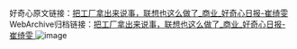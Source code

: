 好奇心原文链接：[把工厂拿出来说事，联想也这么做了_商业_好奇心日报-崔绮雯 ](https://www.qdaily.com/articles/3711.html)
WebArchive归档链接：[把工厂拿出来说事，联想也这么做了_商业_好奇心日报-崔绮雯 ](http://web.archive.org/web/20190623152802/https://www.qdaily.com/articles/3711.html)
![image](http://ww3.sinaimg.cn/large/007d5XDply1g3vd40p1y5j30u04mmqv5)
